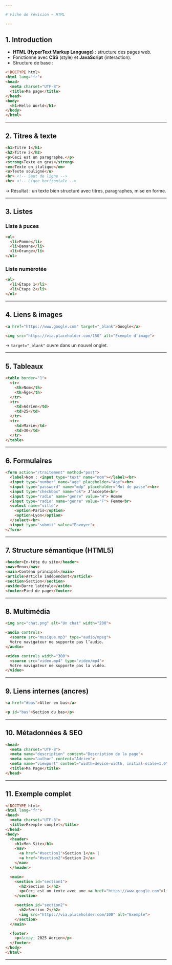 ```yaml
---

# Fiche de révision – HTML

---
```


## 1. Introduction

* **HTML (HyperText Markup Language)** : structure des pages web.
* Fonctionne avec **CSS** (style) et **JavaScript** (interaction).
* Structure de base :

```html
<!DOCTYPE html>
<html lang="fr">
<head>
  <meta charset="UTF-8">
  <title>Ma page</title>
</head>
<body>
  <h1>Hello World</h1>
</body>
</html>
```

---

## 2. Titres & texte

```html
<h1>Titre 1</h1>
<h2>Titre 2</h2>
<p>Ceci est un paragraphe.</p>
<strong>Texte en gras</strong>
<em>Texte en italique</em>
<u>Texte souligné</u>
<br> <!-- Saut de ligne -->
<hr> <!-- Ligne horizontale -->
```

-> Résultat : un texte bien structuré avec titres, paragraphes, mise en forme.

---

## 3. Listes

### Liste à puces

```html
<ul>
  <li>Pomme</li>
  <li>Banane</li>
  <li>Orange</li>
</ul>
```

### Liste numérotée

```html
<ol>
  <li>Étape 1</li>
  <li>Étape 2</li>
</ol>
```

---

## 4. Liens & images

```html
<a href="https://www.google.com" target="_blank">Google</a>

<img src="https://via.placeholder.com/150" alt="Exemple d'image">
```

-> `target="_blank"` ouvre dans un nouvel onglet.

---

## 5. Tableaux

```html
<table border="1">
  <tr>
    <th>Nom</th>
    <th>Âge</th>
  </tr>
  <tr>
    <td>Adrien</td>
    <td>25</td>
  </tr>
  <tr>
    <td>Marie</td>
    <td>30</td>
  </tr>
</table>
```

---

## 6. Formulaires

```html
<form action="/traitement" method="post">
  <label>Nom : <input type="text" name="nom"></label><br>
  <input type="number" name="age" placeholder="Âge"><br>
  <input type="password" name="mdp" placeholder="Mot de passe"><br>
  <input type="checkbox" name="ok"> J’accepte<br>
  <input type="radio" name="genre" value="H"> Homme
  <input type="radio" name="genre" value="F"> Femme<br>
  <select name="ville">
    <option>Paris</option>
    <option>Lyon</option>
  </select><br>
  <input type="submit" value="Envoyer">
</form>
```

---

## 7. Structure sémantique (HTML5)

```html
<header>En-tête du site</header>
<nav>Menu</nav>
<main>Contenu principal</main>
<article>Article indépendant</article>
<section>Section</section>
<aside>Barre latérale</aside>
<footer>Pied de page</footer>
```

---

## 8. Multimédia

```html
<img src="chat.png" alt="Un chat" width="200">

<audio controls>
  <source src="musique.mp3" type="audio/mpeg">
  Votre navigateur ne supporte pas l’audio.
</audio>

<video controls width="300">
  <source src="video.mp4" type="video/mp4">
  Votre navigateur ne supporte pas la vidéo.
</video>
```

---

## 9. Liens internes (ancres)

```html
<a href="#bas">Aller en bas</a>

<p id="bas">Section du bas</p>
```

---

## 10. Métadonnées & SEO

```html
<head>
  <meta charset="UTF-8">
  <meta name="description" content="Description de la page">
  <meta name="author" content="Adrien">
  <meta name="viewport" content="width=device-width, initial-scale=1.0">
  <title>Ma Page</title>
</head>
```

---

## 11. Exemple complet

```html
<!DOCTYPE html>
<html lang="fr">
<head>
  <meta charset="UTF-8">
  <title>Exemple complet</title>
</head>
<body>
  <header>
    <h1>Mon Site</h1>
    <nav>
      <a href="#section1">Section 1</a> |
      <a href="#section2">Section 2</a>
    </nav>
  </header>

  <main>
    <section id="section1">
      <h2>Section 1</h2>
      <p>Ceci est un texte avec une <a href="https://www.google.com">lien</a>.</p>
    </section>

    <section id="section2">
      <h2>Section 2</h2>
      <img src="https://via.placeholder.com/100" alt="Exemple">
    </section>
  </main>

  <footer>
    <p>&copy; 2025 Adrien</p>
  </footer>
</body>
</html>
```

---

